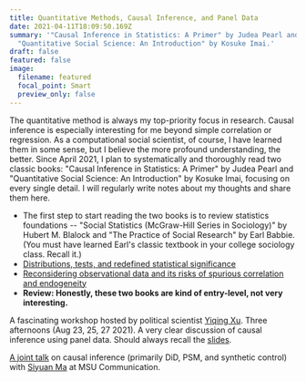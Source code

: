 ```yaml
---
title: Quantitative Methods, Causal Inference, and Panel Data
date: 2021-04-11T18:09:50.169Z
summary: '"Causal Inference in Statistics: A Primer" by Judea Pearl and
  "Quantitative Social Science: An Introduction" by Kosuke Imai.'
draft: false
featured: false
image:
  filename: featured
  focal_point: Smart
  preview_only: false
---
```

The quantitative method is always my top-priority focus in research. Causal inference is especially interesting for me beyond simple correlation or regression. As a computational social scientist, of course, I have learned them in some sense, but I believe the more profound understanding, the better. Since April 2021, I plan to systematically and thoroughly read two classic books: "Causal Inference in Statistics: A Primer" by Judea Pearl and "Quantitative Social Science: An Introduction" by Kosuke Imai, focusing on every single detail. I will regularly write notes about my thoughts and share them here.

* The first step to start reading the two books is to review statistics foundations -- "Social Statistics (McGraw-Hill Series in Sociology)" by Hubert M. Blalock and "The Practice of Social Research" by Earl Babbie. (You must have learned Earl's classic textbook in your college sociology class. Recall it.)
* [Distributions, tests, and redefined statistical significance](https://docs.google.com/document/d/1swNWVOIP1qN5d5OmbffDMGyxJ4WAHWYTVA_127kLkI4/edit?usp=sharing)[](https://docs.google.com/document/d/1MYgnp1jkPL-rf91MXIgmxAcV3ATz4bqPZMHIluGXo2s/edit?usp=sharing)[](https://docs.google.com/document/d/1MYgnp1jkPL-rf91MXIgmxAcV3ATz4bqPZMHIluGXo2s/edit?usp=sharing)
* [Reconsidering observational data and its risks of spurious correlation and endogeneity](https://docs.google.com/document/d/1MYgnp1jkPL-rf91MXIgmxAcV3ATz4bqPZMHIluGXo2s/edit?usp=sharing)
* **Review: Honestly, these two books are kind of entry-level, not very interesting.**

A fascinating workshop hosted by political scientist [Yiqing Xu](https://yiqingxu.org/). Three afternoons (Aug 23, 25, 27 2021). A very clear discussion of causal inference using panel data. Should always recall the [slides](https://yiqingxu.org/teachings/talks/).

[A joint talk](https://drive.google.com/file/d/1xkFVirD6d_H80x8DqnSSbUkWofTb7IY7/view?usp=sharing) on causal inference (primarily DiD, PSM, and synthetic control) with [Siyuan Ma](https://siyuanma.org/) at MSU Communication.